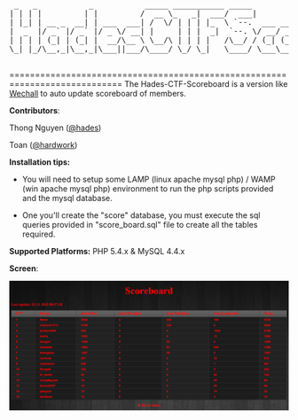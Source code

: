 <pre>
 _   _           _           _____ ___________ _____                    _                         _ 
| | | |         | |         /  __ \_   _|  ___/  ___|                  | |                       | |
| |_| | __ _  __| | ___  ___| /  \/ | | | |_  \ `--.  ___ ___  _ __ ___| |__   ___   __ _ _ __ __| |
|  _  |/ _` |/ _` |/ _ \/ __| |     | | |  _|  `--. \/ __/ _ \| '__/ _ \ '_ \ / _ \ / _` | '__/ _` |
| | | | (_| | (_| |  __/\__ \ \__/\ | | | |   /\__/ / (_| (_) | | |  __/ |_) | (_) | (_| | | | (_| |
\_| |_/\__,_|\__,_|\___||___/\____/ \_/ \_|   \____/ \___\___/|_|  \___|_.__/ \___/ \__,_|_|  \__,_|
                                     </pre>
============================================================================
The Hades-CTF-Scoreboard is a version like [Wechall](wechall.net) to auto update scoreboard of members.

__Contributors__: 

Thong Nguyen ([@hades](https://www.facebook.com/57b5536fe3f256bb7ce318d48df528ff))

Toan ([@hardwork](https://github.com/toan-ksis)) 

__Installation tips:__ 

* You will need to setup some LAMP (linux apache mysql php) / WAMP (win apache mysql php) environment to run the php scripts provided and the mysql database.

* One you'll create the "score" database, you must execute the sql queries provided in "score_board.sql" file to create all the tables required.

__Supported Platforms:__ PHP 5.4.x & MySQL 4.4.x

__Screen__: 

![1](img/1.png)
